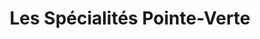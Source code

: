 ---
title: "Les Spécialités Pointe-Verte"
url: /pointe-verte/les-specialites-pointe-verte/
shop: Lebensmittel
---